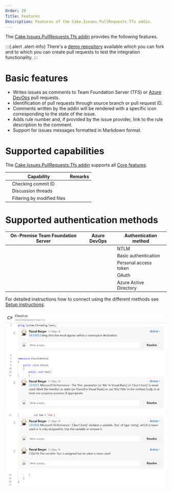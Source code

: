 ```yaml
---
Order: 20
Title: Features
Description: Features of the Cake.Issues.PullRequests.Tfs addin.
---
```

The [Cake.Issues.PullRequests.Tfs addin] provides the following features.

:::{.alert .alert-info}
There's a [demo repository] available which you can fork and to which you can create pull requests to test the integration functionality.
:::

# Basic features

* Writes issues as comments to Team Foundation Server (TFS) or [Azure DevOps] pull requests.
* Identification of pull requests through source branch or pull request ID.
* Comments written by the addin will be rendered with a specific icon corresponding to the state of the issue.
* Adds rule number and, if provided by the issue provider, link to the rule description to the comment.
* Support for issues messages formatted in Markdown format.

# Supported capabilities

The [Cake.Issues.PullRequests.Tfs addin] supports all [Core features].

|                                                                    | Capability                     | Remarks                        |
|--------------------------------------------------------------------|--------------------------------|--------------------------------|
| <span class="glyphicon glyphicon-ok" style="color:green"></span>   | Checking commit ID             |                                |
| <span class="glyphicon glyphicon-ok" style="color:green"></span>   | Discussion threads             |                                |
| <span class="glyphicon glyphicon-ok" style="color:green"></span>   | Filtering by modified files    |                                |

# Supported authentication methods

| On-Premise Team Foundation Server                                  | Azure DevOps                                                       | Authentication method          |
|--------------------------------------------------------------------|--------------------------------------------------------------------|--------------------------------|
| <span class="glyphicon glyphicon-ok" style="color:green"></span>   | <span class="glyphicon glyphicon-remove" style="color:red"></span> | NTLM                           |
| <span class="glyphicon glyphicon-ok" style="color:green"></span>   | <span class="glyphicon glyphicon-remove" style="color:red"></span> | Basic authentication           |
| <span class="glyphicon glyphicon-ok" style="color:green"></span>   | <span class="glyphicon glyphicon-ok" style="color:green"></span>   | Personal access token          |
| <span class="glyphicon glyphicon-remove" style="color:red"></span> | <span class="glyphicon glyphicon-ok" style="color:green"></span>   | OAuth                          |
| <span class="glyphicon glyphicon-remove" style="color:red"></span> | <span class="glyphicon glyphicon-ok" style="color:green"></span>   | Azure Active Directory         |

For detailed instructions how to connect using the different methods see [Setup instructions].

![Cake.Issues.PullRequests.Tfs](cake.issues.pullrequests.tfs.png "Cake.Issues.PullRequests.Tfs")

[demo repository]: https://dev.azure.com/pberger/Cake.Issues-Demo
[Cake.Issues.PullRequests.Tfs addin]: https://www.nuget.org/packages/Cake.Issues.PullRequests.Tfs
[Azure DevOps]: https://azure.microsoft.com/en-us/services/devops/
[Core features]: ../../overview/features#supported-core-functionality
[Setup instructions]: setup